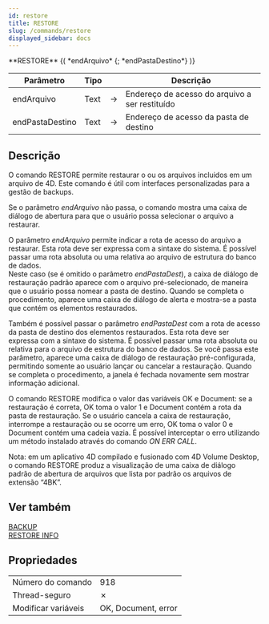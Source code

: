 ```yaml
---
id: restore
title: RESTORE
slug: /commands/restore
displayed_sidebar: docs
---
```


<!--REF #_command_.RESTORE.Syntax-->**RESTORE** {( *endArquivo* {; *endPastaDestino*} )}<!-- END REF-->
<!--REF #_command_.RESTORE.Params-->
| Parâmetro | Tipo |  | Descrição |
| --- | --- | --- | --- |
| endArquivo | Text | &#8594;  | Endereço de acesso do arquivo a ser restituído |
| endPastaDestino | Text | &#8594;  | Endereço de acesso da pasta de destino |

<!-- END REF-->

## Descrição 

<!--REF #_command_.RESTORE.Summary-->O comando RESTORE permite restaurar o ou os arquivos incluidos em um arquivo de 4D.<!-- END REF--> Este comando é útil com interfaces personalizadas para a gestão de backups. 

Se o parâmetro *endArquivo* não passa, o comando mostra uma caixa de diálogo de abertura para que o usuário possa selecionar o arquivo a restaurar.

O parâmetro *endArquivo* permite indicar a rota de acesso do arquivo a restaurar. Esta rota deve ser expressa com a sintaxe do sistema. É possível passar uma rota absoluta ou uma relativa ao arquivo de estrutura do banco de dados.   
Neste caso (se é omitido o parâmetro *endPastaDest*), a caixa de diálogo de restauração padrão aparece com o arquivo pré-selecionado, de maneira que o usuário possa nomear a pasta de destino. Quando se completa o procedimento, aparece uma caixa de diálogo de alerta e mostra-se a pasta que contém os elementos restaurados. 

Também é possível passar o parâmetro *endPastaDest* com a rota de acesso da pasta de destino dos elementos restaurados. Esta rota deve ser expressa com a sintaxe do sistema. É possível passar uma rota absoluta ou relativa para o arquivo de estrutura do banco de dados. Se você passa este parâmetro, aparece uma caixa de diálogo de restauração pré-configurada, permitindo somente ao usuário lançar ou cancelar a restauração. Quando se completa o procedimento, a janela é fechada novamente sem mostrar informação adicional. 

O comando RESTORE modifica o valor das variáveis OK e Document: se a restauração é correta, OK toma o valor 1 e Document contém a rota da pasta de restauração. Se o usuário cancela a caixa de restauração, interrompe a restauração ou se ocorre um erro, OK toma o valor 0 e Document contém uma cadeia vazia. É possível interceptar o erro utilizando um método instalado através do comando *ON ERR CALL*.

Nota: em um aplicativo 4D compilado e fusionado com 4D Volume Desktop, o comando RESTORE produz a visualização de uma caixa de diálogo padrão de abertura de arquivos que lista por padrão os arquivos de extensão “4BK”.

## Ver também 

[BACKUP](backup.md)  
[RESTORE INFO](restore-info.md)  

## Propriedades

|  |  |
| --- | --- |
| Número do comando | 918 |
| Thread-seguro | &cross; |
| Modificar variáveis | OK, Document, error |


